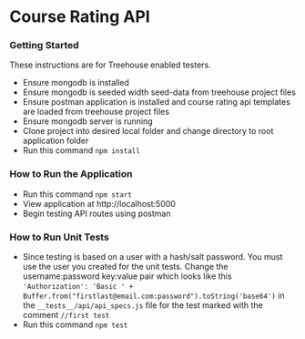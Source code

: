 # Course Rating API

### Getting Started

These instructions are for Treehouse enabled testers.

  * Ensure mongodb is installed
  * Ensure mongodb is seeded width seed-data from treehouse project files
  * Ensure postman application is installed and course rating api templates are loaded from treehouse project files
  * Ensure mongodb server is running
  * Clone project into desired local folder and change directory to root application folder
  * Run this command `npm install`

### How to Run the Application
  * Run this command `npm start`
  * View application at http://localhost:5000
  * Begin testing API routes using postman

### How to Run Unit Tests
  * Since testing is based on a user with a hash/salt password. You must use the user you created for the unit tests. Change the username:password key:value pair which looks like this `'Authorization': 'Basic ' + Buffer.from("firstlast@email.com:password").toString('base64')` in the `__tests__/api/api_specs.js` file for the test marked with the comment `//first test`
  * Run this command `npm test`